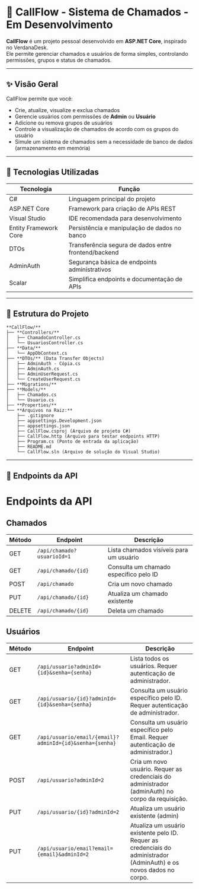 # 📒 CallFlow - Sistema de Chamados - Em Desenvolvimento

**CallFlow** é um projeto pessoal desenvolvido em **ASP.NET Core**, inspirado no VerdanaDesk.  
Ele permite gerenciar chamados e usuários de forma simples, controlando permissões, grupos e status de chamados.

---

## ✨ Visão Geral

CallFlow permite que você:

- Crie, atualize, visualize e exclua chamados
- Gerencie usuários com permissões de **Admin** ou **Usuário**
- Adicione ou remova grupos de usuários
- Controle a visualização de chamados de acordo com os grupos do usuário
- Simule um sistema de chamados sem a necessidade de banco de dados (armazenamento em memória)

---

## 📁 Tecnologias Utilizadas

| Tecnologia       | Função                                           |
|-----------------|--------------------------------------------------|
| C#               | Linguagem principal do projeto                  |
| ASP.NET Core     | Framework para criação de APIs REST             |
| Visual Studio    | IDE recomendada para desenvolvimento           |
| Entity Framework Core          | Persistência e manipulação de dados no banco       |
| DTOs          | Transferência segura de dados entre frontend/backend       |
| AdminAuth          | Segurança básica de endpoints administrativos       |
| Scalar          | Simplifica endpoints e documentação de APIs       |

---

## 📂 Estrutura do Projeto

```plaintext
**CallFlow/**
├── **Controllers/**
│   ├── ChamadoController.cs
│   └── UsuariosController.cs
├── **Data/**
│   └── AppDbContext.cs
├── **DTOs/** (Data Transfer Objects)
│   ├── AdminAuth - Cópia.cs
│   ├── AdminAuth.cs
│   ├── AdminUserRequest.cs
│   └── CreateUserRequest.cs
├── **Migrations/**
├── **Models/**
│   ├── Chamados.cs
│   └── Usuario.cs
├── **Properties/**
└── **Arquivos na Raiz:**
    ├── .gitignore
    ├── appsettings.Development.json
    ├── appsettings.json
    ├── CallFlow.csproj (Arquivo de projeto C#)
    ├── CallFlow.http (Arquivo para testar endpoints HTTP)
    ├── Program.cs (Ponto de entrada da aplicação)
    ├── README.md
    └── CallFlow.sln (Arquivo de solução do Visual Studio)
```
---
## 🔗 Endpoints da API

# Endpoints da API

## Chamados

| Método | Endpoint | Descrição |
|--------|----------|-----------|
| GET | `/api/chamado?usuarioId=1` | Lista chamados visíveis para um usuário |
| GET | `/api/chamado/{id}` | Consulta um chamado específico pelo ID |
| POST | `/api/chamado` | Cria um novo chamado |
| PUT | `/api/chamado/{id}` | Atualiza um chamado existente |
| DELETE | `/api/chamado/{id}` | Deleta um chamado |

## Usuários

| Método | Endpoint | Descrição |
|--------|----------|-----------|
| GET | `/api/usuario?adminId={id}&senha={senha}` | Lista todos os usuários. Requer autenticação de administrador. |
| GET | `/api/usuario/{id}?adminId={id}&senha={senha}` | Consulta um usuário específico pelo ID. Requer autenticação de administrador. |
| GET | `	/api/usuario/email/{email}?adminId={id}&senha={senha}` | Consulta um usuário específico pelo Email. Requer autenticação de administrador.) |
| POST | `/api/usuario?adminId=2` | Cria um novo usuário. Requer as credenciais do administrador (adminAuth) no corpo da requisição. |
| PUT | `/api/usuario/{id}?adminId=2` | Atualiza um usuário existente (admin) |
| PUT | `/api/usuario/email?email={email}&adminId=2` | Atualiza um usuário existente pelo ID. Requer as credenciais do administrador (AdminAuth) e os novos dados no corpo. |

